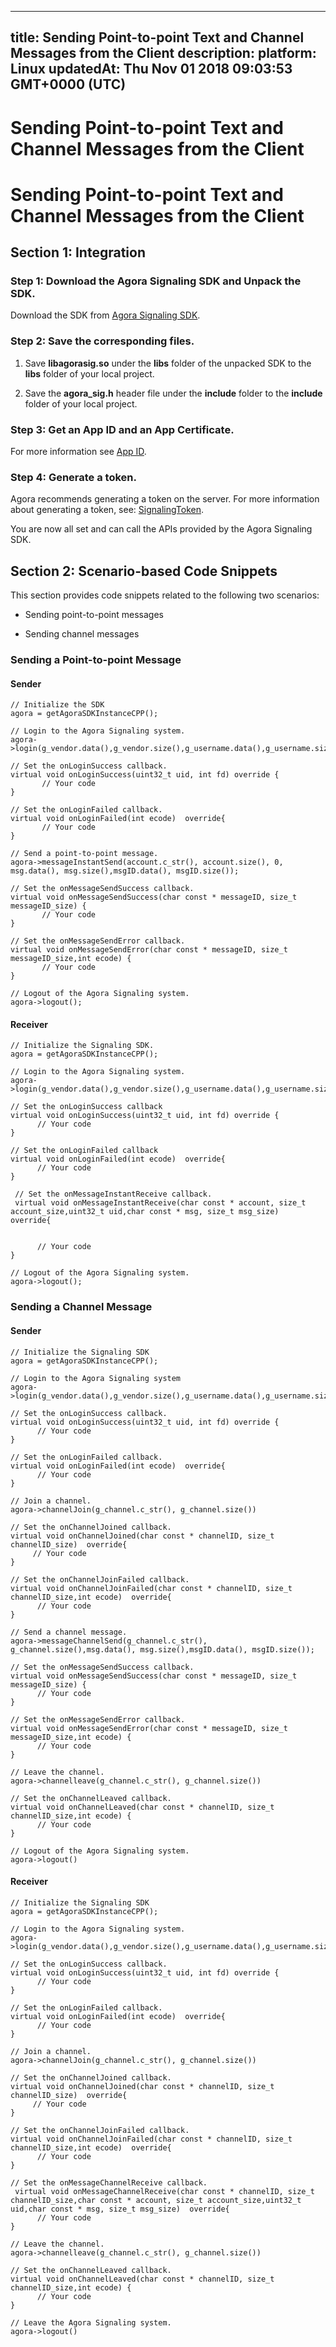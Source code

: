 
---
title: Sending Point-to-point Text and Channel Messages from the Client
description: 
platform: Linux
updatedAt: Thu Nov 01 2018 09:03:53 GMT+0000 (UTC)
---
# Sending Point-to-point Text and Channel Messages from the Client
# Sending Point-to-point Text and Channel Messages from the Client

## Section 1: Integration

### Step 1: Download the Agora Signaling SDK and Unpack the SDK.

Download the SDK from [Agora Signaling SDK](https://docs.agora.io/en/Agora%20Platform/downloads).

### Step 2: Save the corresponding files.

1.  Save **libagorasig.so** under the **libs** folder of the unpacked SDK to the **libs** folder of your local project.

2.  Save the **agora\_sig.h** header file under the **include** folder to the **include** folder of your local project.


### Step 3: Get an App ID and an App Certificate.

For more information see [App ID](../../en/Agora%20Platform/key_signaling.md).

### Step 4: Generate a token.

Agora recommends generating a token on the server. For more information about generating a token, see: [SignalingToken](../../en/Agora%20Platform/key_signaling.md).

You are now all set and can call the APIs provided by the Agora Signaling SDK.

## Section 2: Scenario-based Code Snippets

This section provides code snippets related to the following two scenarios:

-   Sending point-to-point messages

-   Sending channel messages


### Sending a Point-to-point Message

#### Sender

```
// Initialize the SDK
agora = getAgoraSDKInstanceCPP();
```

```
// Login to the Agora Signaling system.
agora->login(g_vendor.data(),g_vendor.size(),g_username.data(),g_username.size(),g_token.data(),g_token.size(),g_uid,"",0);
```

```
// Set the onLoginSuccess callback.
virtual void onLoginSuccess(uint32_t uid, int fd) override {
       // Your code
}
```

```
// Set the onLoginFailed callback.
virtual void onLoginFailed(int ecode)  override{
       // Your code
}
```

```
// Send a point-to-point message.
agora->messageInstantSend(account.c_str(), account.size(), 0, msg.data(), msg.size(),msgID.data(), msgID.size());
```

```
// Set the onMessageSendSuccess callback.
virtual void onMessageSendSuccess(char const * messageID, size_t messageID_size) {
       // Your code
}
```

```
// Set the onMessageSendError callback.
virtual void onMessageSendError(char const * messageID, size_t messageID_size,int ecode) {
       // Your code
}
```

```
// Logout of the Agora Signaling system.
agora->logout();
```

#### Receiver

```
// Initialize the Signaling SDK.
agora = getAgoraSDKInstanceCPP();
```

```
// Login to the Agora Signaling system.
agora->login(g_vendor.data(),g_vendor.size(),g_username.data(),g_username.size(),g_token.data(),g_token.size(),g_uid,"",0);
```

```
// Set the onLoginSuccess callback
virtual void onLoginSuccess(uint32_t uid, int fd) override {
      // Your code
}
```

```
// Set the onLoginFailed callback
virtual void onLoginFailed(int ecode)  override{
      // Your code
}
```

```
 // Set the onMessageInstantReceive callback.
 virtual void onMessageInstantReceive(char const * account, size_t account_size,uint32_t uid,char const * msg, size_t msg_size)  override{


      // Your code
}
```

```
// Logout of the Agora Signaling system.
agora->logout();
```

### Sending a Channel Message

#### Sender

```
// Initialize the Signaling SDK
agora = getAgoraSDKInstanceCPP();
```

```
// Login to the Agora Signaling system
agora->login(g_vendor.data(),g_vendor.size(),g_username.data(),g_username.size(),g_token.data(),g_token.size(),g_uid,"",0);
```

```
// Set the onLoginSuccess callback.
virtual void onLoginSuccess(uint32_t uid, int fd) override {
      // Your code
}
```

```
// Set the onLoginFailed callback.
virtual void onLoginFailed(int ecode)  override{
      // Your code
}
```

```
// Join a channel.
agora->channelJoin(g_channel.c_str(), g_channel.size())
```

```
// Set the onChannelJoined callback.
virtual void onChannelJoined(char const * channelID, size_t channelID_size)  override{
     // Your code
}
```

```
// Set the onChannelJoinFailed callback.
virtual void onChannelJoinFailed(char const * channelID, size_t channelID_size,int ecode)  override{
      // Your code
}
```

```
// Send a channel message.
agora->messageChannelSend(g_channel.c_str(), g_channel.size(),msg.data(), msg.size(),msgID.data(), msgID.size());
```

```
// Set the onMessageSendSuccess callback.
virtual void onMessageSendSuccess(char const * messageID, size_t messageID_size) {
      // Your code
}
```

```
// Set the onMessageSendError callback.
virtual void onMessageSendError(char const * messageID, size_t messageID_size,int ecode) {
      // Your code
}
```

```
// Leave the channel.
agora->channelleave(g_channel.c_str(), g_channel.size())
```

```
// Set the onChannelLeaved callback.
virtual void onChannelLeaved(char const * channelID, size_t channelID_size,int ecode) {
      // Your code
}
```

```
// Logout of the Agora Signaling system.
agora->logout()
```

#### Receiver

```
// Initialize the Signaling SDK
agora = getAgoraSDKInstanceCPP();
```

```
// Login to the Agora Signaling system.
agora->login(g_vendor.data(),g_vendor.size(),g_username.data(),g_username.size(),g_token.data(),g_token.size(),g_uid,"",0);
```

```
// Set the onLoginSuccess callback.
virtual void onLoginSuccess(uint32_t uid, int fd) override {
      // Your code
}
```

```
// Set the onLoginFailed callback.
virtual void onLoginFailed(int ecode)  override{
      // Your code
}
```

```
// Join a channel.
agora->channelJoin(g_channel.c_str(), g_channel.size())
```

```
// Set the onChannelJoined callback.
virtual void onChannelJoined(char const * channelID, size_t channelID_size)  override{
     // Your code
}
```

```
// Set the onChannelJoinFailed callback.
virtual void onChannelJoinFailed(char const * channelID, size_t channelID_size,int ecode)  override{
      // Your code
}
```

```
// Set the onMessageChannelReceive callback.
 virtual void onMessageChannelReceive(char const * channelID, size_t channelID_size,char const * account, size_t account_size,uint32_t uid,char const * msg, size_t msg_size)  override{
      // Your code
}
```

```
// Leave the channel.
agora->channelleave(g_channel.c_str(), g_channel.size())
```

```
// Set the onChannelLeaved callback.
virtual void onChannelLeaved(char const * channelID, size_t channelID_size,int ecode) {
      // Your code
}
```

```
// Leave the Agora Signaling system.
agora->logout()
```


